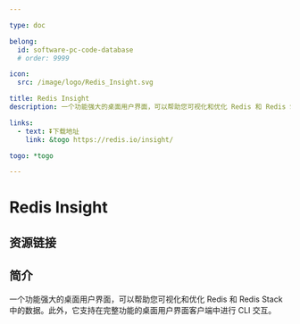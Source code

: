 ```yaml
---

type: doc

belong:
  id: software-pc-code-database
  # order: 9999

icon:
  src: /image/logo/Redis_Insight.svg

title: Redis Insight
description: 一个功能强大的桌面用户界面，可以帮助您可视化和优化 Redis 和 Redis Stack 中的数据。此外，它支持在完整功能的桌面用户界面客户端中进行 CLI 交互。

links:
  - text: ⏬下载地址
    link: &togo https://redis.io/insight/

togo: *togo

---
```


<ShowLogo />

# Redis Insight

<ShowBreadcrumb />

## 资源链接

<ShowLinks />

## 简介

一个功能强大的桌面用户界面，可以帮助您可视化和优化 Redis 和 Redis Stack 中的数据。此外，它支持在完整功能的桌面用户界面客户端中进行 CLI 交互。